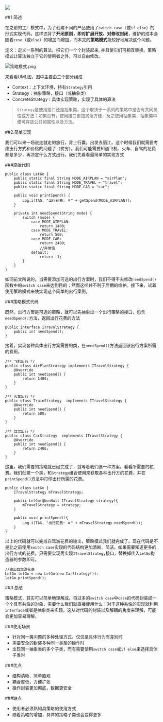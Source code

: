 ![](https://upload-images.jianshu.io/upload_images/595349-6dd228cf6cee0592.png?imageMogr2/auto-orient/strip%7CimageView2/2/w/1240)

##1.简述

在之前的工厂模式中，为了创建不同的产品使用了`switch case`（或`if else`）的形式实现代码，这样违背了**开闭原则，即对扩展开放、对修改封闭**，维护的成本会随着`cese`（或`else`）的增加而增加，而本文的**策略模式**能较好地解决这个问题。

定义：定义一系列的算法，把它们一个个封装起来, 并且使它们可相互替换。策略模式让算法独立于它的使用者之外，可以自由修改。

![策略模式.png](https://upload-images.jianshu.io/upload_images/595349-286452a59a854726.png?imageMogr2/auto-orient/strip%7CimageView2/2/w/1240)

来看看UML图，图中主要由三个部分组成

* Context：上下文环境，持有`Strategy`引用
* Strategy：抽象策略，接口（或抽象类）
* ConcreteStrategy：具体实现策略，实现了具体的算法

> `Strategy`是使用接口还是抽象类，这个取决于一系列的策略中是否有共同属性或方法；如果没有，使用接口更加灵活方便，反之使用抽象类，抽象类中便可存放公共的属性以及方法。

##2.简单实现

我们可以来一场说走就走的旅行，背上行囊，出发去丽江。这个时候我们就需要考虑出行方式和价格的问题了（贫穷）。我们可能需要知道飞机、火车、自驾的花费都是多少，再决定什么方式出行。我们先看看最简单的实现方式

###原始代码

```
public class LetGo {
    public static final String MODE_AIRPLAN = "airPlan";
    public static final String MODE_TRAVEL = "travel";
    public static final String MODE_CAR = "car";

    public void printSpend() {
        Log.i(TAG, "出行花费: ￥" + getSpend(MODE_AIRPLAN));
    }

    private int needSpend(String mode) {
        switch (mode) {
            case MODE_AIRPLAN:
                return 1400;
            case MODE_TRAVEL:
                return 500;
            case MODE_CAR:
                return 2400;
                //异常值
            default:
                return -1;
        }
    }
}
```

如同前文所说的，当需要添加可选的出行方案时，我们不得不去修改`needSpend()`函数中的`switch case`来达到目的；然而这样并不利于后期的维护。接下来，试着使用策略模式来使实现这个简单的出行案例。

###策略模式代码

既然，出行方案是可选的策略，就可以先抽象出一个出行策略的接口，包含`needSpend()`方法，返回出行花费的方法

```
public interface ITravelStrategy {
    public int needSpend();
}
```

接着，实现各种具体出行方案需要的类，在`needSpend()`方法返回该出行方案所需的费用。

```
/** 飞机出行 */
public class AirPlanStrategy implements ITravelStrategy {
    @Override
    public int needSpend() {
        return 1400;
    }
}

/** 火车出行 */
public class TrainStrategy  implements ITravelStrategy {
    @Override
    public int needSpend() {
        return 500;
    }
}

/** 自驾出行 */
public class CarStrategy  implements ITravelStrategy {
    @Override
    public int needSpend() {
        return 2400;
    }
}
```

这里，我们需要的策略就已经完成了，就等着我们选一种方案，看看所需要的花费。我们创建一个类，和`Strategy`组合使用来获取各种出行方的花费，并在`printSpend()`方法中打印出行所需的花费。

```
public class LetGo {
    ITravelStrategy mTravelStrategy;
    
    public LetGo(@NonNull ITravelStrategy strategy){
        mTravelStrategy = strategy;
    }
    
    public void printSpend(){
        Log.i(TAG, "出行花费: ￥" + mTravelStrategy.needSpend());
    }
}
```

以上的代码就可以完成自驾游花费的输出，策略模式我们就完成了。现在代码是不是比之前使用`switch case`实现的代码结构更加清晰、简洁。如果需要知道更多的出行方式的花费，只需要实现再实现`ITravelStrategy`接口，替换掉传入`LetGo`构造器的参数即可。

```
//输出自驾游花费
LetGo letGo = new LetGo(new CarStrategy()):
letGo.printSpend();
```

##3.总结

策略模式，其实可以简单地理解成，将过多的`switch case`中`case`的代码封装成一个个具有共性的对象，需要什么我们就直接使用什么；对于这种共性的实现就利用`interface`或者是抽象类来实现。这从对代码的封装以及解耦的角度来理解，可能会更加容易理解。

###使用场景

* 针对同一类问题的多种处理方式，仅仅是具体行为有差别时
* 需要安全的封装多种同一类型的操作时
* 出现同一抽象类的多个子类，而有需要使用`switch case`或`if else`来选择具体子类时

###优点

* 结构清晰、简单直观
* 耦合度低，方便扩张
* 操作封装更加彻底，数据更安全

###缺点

* 使用者必须熟知具策略的使用方式
* 随着策略的增加，具体的策略子类也会变得更多


  
